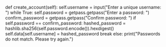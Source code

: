 def create_account(self):
        self.username = input("Enter a unique username: ")
        while True:
            self.password = getpass.getpass("Enter a password: ")
            confirm_password = getpass.getpass("Confirm password: ")
            if self.password == confirm_password:
                hashed_password = hashlib.sha256(self.password.encode()).hexdigest()
                self.data[self.username] = hashed_password
                break
            else:
                print("Passwords do not match. Please try again.")

